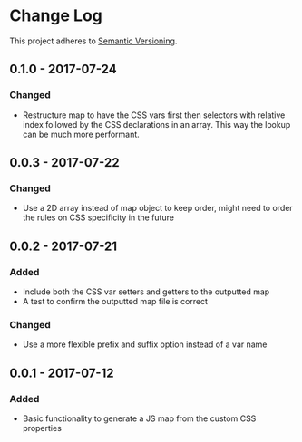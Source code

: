 # Change Log
This project adheres to [Semantic Versioning](http://semver.org/).

## 0.1.0 - 2017-07-24
### Changed
- Restructure map to have the CSS vars first then selectors with relative index followed by the CSS declarations in an array. This way the lookup can be much more performant.

## 0.0.3 - 2017-07-22
### Changed
- Use a 2D array instead of map object to keep order, might need to order the rules on CSS specificity in the future

## 0.0.2 - 2017-07-21
### Added
- Include both the CSS var setters and getters to the outputted map
- A test to confirm the outputted map file is correct

### Changed
- Use a more flexible prefix and suffix option instead of a var name 

## 0.0.1 - 2017-07-12
### Added
- Basic functionality to generate a JS map from the custom CSS properties
